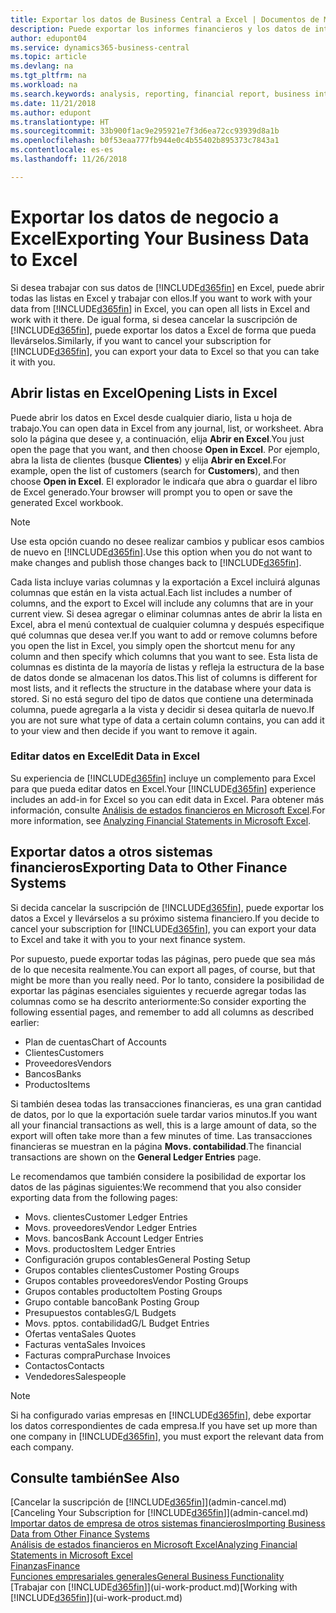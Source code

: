 ```yaml
---
title: Exportar los datos de Business Central a Excel | Documentos de Microsoft
description: Puede exportar los informes financieros y los datos de inteligencia empresarial desde Business Central a Excel, o abrir los datos en Excel.
author: edupont04
ms.service: dynamics365-business-central
ms.topic: article
ms.devlang: na
ms.tgt_pltfrm: na
ms.workload: na
ms.search.keywords: analysis, reporting, financial report, business intelligence, BI, Excel
ms.date: 11/21/2018
ms.author: edupont
ms.translationtype: HT
ms.sourcegitcommit: 33b900f1ac9e295921e7f3d6ea72cc93939d8a1b
ms.openlocfilehash: b0f53eaa777fb944e0c4b55402b895373c7843a1
ms.contentlocale: es-es
ms.lasthandoff: 11/26/2018

---
```

# <a name="exporting-your-business-data-to-excel"></a><span data-ttu-id="73074-103">Exportar los datos de negocio a Excel</span><span class="sxs-lookup"><span data-stu-id="73074-103">Exporting Your Business Data to Excel</span></span>
<span data-ttu-id="73074-104">Si desea trabajar con sus datos de [!INCLUDE[d365fin](includes/d365fin_md.md)] en Excel, puede abrir todas las listas en Excel y trabajar con ellos.</span><span class="sxs-lookup"><span data-stu-id="73074-104">If you want to work with your data from [!INCLUDE[d365fin](includes/d365fin_md.md)] in Excel, you can open all lists in Excel and work with it there.</span></span> <span data-ttu-id="73074-105">De igual forma, si desea cancelar la suscripción de [!INCLUDE[d365fin](includes/d365fin_md.md)], puede exportar los datos a Excel de forma que pueda llevárselos.</span><span class="sxs-lookup"><span data-stu-id="73074-105">Similarly, if you want to cancel your subscription for [!INCLUDE[d365fin](includes/d365fin_md.md)], you can export your data to Excel so that you can take it with you.</span></span>

## <a name="opening-lists-in-excel"></a><span data-ttu-id="73074-106">Abrir listas en Excel</span><span class="sxs-lookup"><span data-stu-id="73074-106">Opening Lists in Excel</span></span>
<span data-ttu-id="73074-107">Puede abrir los datos en Excel desde cualquier diario, lista u hoja de trabajo.</span><span class="sxs-lookup"><span data-stu-id="73074-107">You can open data in Excel from any journal, list, or worksheet.</span></span> <span data-ttu-id="73074-108">Abra solo la página que desee y, a continuación, elija **Abrir en Excel**.</span><span class="sxs-lookup"><span data-stu-id="73074-108">You just open the page that you want, and then choose **Open in Excel**.</span></span> <span data-ttu-id="73074-109">Por ejemplo, abra la lista de clientes (busque **Clientes**) y elija **Abrir en Excel**.</span><span class="sxs-lookup"><span data-stu-id="73074-109">For example, open the list of customers (search for **Customers**), and then choose **Open in Excel**.</span></span> <span data-ttu-id="73074-110">El explorador le indicaŕa que abra o guardar el libro de Excel generado.</span><span class="sxs-lookup"><span data-stu-id="73074-110">Your browser will prompt you to open or save the generated Excel workbook.</span></span>  

> [!NOTE]
> <span data-ttu-id="73074-111">Use esta opción cuando no desee realizar cambios y publicar esos cambios de nuevo en [!INCLUDE[d365fin](includes/d365fin_md.md)].</span><span class="sxs-lookup"><span data-stu-id="73074-111">Use this option when you do not want to make changes and publish those changes back to [!INCLUDE[d365fin](includes/d365fin_md.md)].</span></span>  

<span data-ttu-id="73074-112">Cada lista incluye varias columnas y la exportación a Excel incluirá algunas columnas que están en la vista actual.</span><span class="sxs-lookup"><span data-stu-id="73074-112">Each list includes a number of columns, and the export to Excel will include any columns that are in your current view.</span></span> <span data-ttu-id="73074-113">Si desea agregar o eliminar columnas antes de abrir la lista en Excel, abra el menú contextual de cualquier columna y después especifique qué columnas que desea ver.</span><span class="sxs-lookup"><span data-stu-id="73074-113">If you want to add or remove columns before you open the list in Excel, you simply open the shortcut menu for any column and then specify which columns that you want to see.</span></span> <span data-ttu-id="73074-114">Esta lista de columnas es distinta de la mayoría de listas y refleja la estructura de la base de datos donde se almacenan los datos.</span><span class="sxs-lookup"><span data-stu-id="73074-114">This list of columns is different for most lists, and it reflects the structure in the database where your data is stored.</span></span> <span data-ttu-id="73074-115">Si no está seguro del tipo de datos que contiene una determinada columna, puede agregarla a la vista y decidir si desea quitarla de nuevo.</span><span class="sxs-lookup"><span data-stu-id="73074-115">If you are not sure what type of data a certain column contains, you can add it to your view and then decide if you want to remove it again.</span></span>  

### <a name="edit-data-in-excel"></a><span data-ttu-id="73074-116">Editar datos en Excel</span><span class="sxs-lookup"><span data-stu-id="73074-116">Edit Data in Excel</span></span>
<span data-ttu-id="73074-117">Su experiencia de [!INCLUDE[d365fin](includes/d365fin_md.md)] incluye un complemento para Excel para que pueda editar datos en Excel.</span><span class="sxs-lookup"><span data-stu-id="73074-117">Your [!INCLUDE[d365fin](includes/d365fin_md.md)] experience includes an add-in for Excel so you can edit data in Excel.</span></span> <span data-ttu-id="73074-118">Para obtener más información, consulte [Análisis de estados financieros en Microsoft Excel](finance-analyze-excel.md).</span><span class="sxs-lookup"><span data-stu-id="73074-118">For more information, see [Analyzing Financial Statements in Microsoft Excel](finance-analyze-excel.md).</span></span>  

## <a name="exporting-data-to-other-finance-systems"></a><span data-ttu-id="73074-119">Exportar datos a otros sistemas financieros</span><span class="sxs-lookup"><span data-stu-id="73074-119">Exporting Data to Other Finance Systems</span></span>
<span data-ttu-id="73074-120">Si decida cancelar la suscripción de [!INCLUDE[d365fin](includes/d365fin_md.md)], puede exportar los datos a Excel y llevárselos a su próximo sistema financiero.</span><span class="sxs-lookup"><span data-stu-id="73074-120">If you decide to cancel your subscription for [!INCLUDE[d365fin](includes/d365fin_md.md)], you can export your data to Excel and take it with you to your next finance system.</span></span>  

<span data-ttu-id="73074-121">Por supuesto, puede exportar todas las páginas, pero puede que sea más de lo que necesita realmente.</span><span class="sxs-lookup"><span data-stu-id="73074-121">You can export all pages, of course, but that might be more than you really need.</span></span> <span data-ttu-id="73074-122">Por lo tanto, considere la posibilidad de exportar las páginas esenciales siguientes y recuerde agregar todas las columnas como se ha descrito anteriormente:</span><span class="sxs-lookup"><span data-stu-id="73074-122">So consider exporting the following essential pages, and remember to add all columns as described earlier:</span></span>  

* <span data-ttu-id="73074-123">Plan de cuentas</span><span class="sxs-lookup"><span data-stu-id="73074-123">Chart of Accounts</span></span>  
* <span data-ttu-id="73074-124">Clientes</span><span class="sxs-lookup"><span data-stu-id="73074-124">Customers</span></span>  
* <span data-ttu-id="73074-125">Proveedores</span><span class="sxs-lookup"><span data-stu-id="73074-125">Vendors</span></span>  
* <span data-ttu-id="73074-126">Bancos</span><span class="sxs-lookup"><span data-stu-id="73074-126">Banks</span></span>  
* <span data-ttu-id="73074-127">Productos</span><span class="sxs-lookup"><span data-stu-id="73074-127">Items</span></span>  

<span data-ttu-id="73074-128">Si también desea todas las transacciones financieras, es una gran cantidad de datos, por lo que la exportación suele tardar varios minutos.</span><span class="sxs-lookup"><span data-stu-id="73074-128">If you want all your financial transactions as well, this is a large amount of data, so the export will often take more than a few minutes of time.</span></span> <span data-ttu-id="73074-129">Las transacciones financieras se muestran en la página **Movs. contabilidad**.</span><span class="sxs-lookup"><span data-stu-id="73074-129">The financial transactions are shown on the **General Ledger Entries** page.</span></span>  

<span data-ttu-id="73074-130">Le recomendamos que también considere la posibilidad de exportar los datos de las páginas siguientes:</span><span class="sxs-lookup"><span data-stu-id="73074-130">We recommend that you also consider exporting data from the following pages:</span></span>  

* <span data-ttu-id="73074-131">Movs. clientes</span><span class="sxs-lookup"><span data-stu-id="73074-131">Customer Ledger Entries</span></span>  
* <span data-ttu-id="73074-132">Movs. proveedores</span><span class="sxs-lookup"><span data-stu-id="73074-132">Vendor Ledger Entries</span></span>  
* <span data-ttu-id="73074-133">Movs. bancos</span><span class="sxs-lookup"><span data-stu-id="73074-133">Bank Account Ledger Entries</span></span>  
* <span data-ttu-id="73074-134">Movs. productos</span><span class="sxs-lookup"><span data-stu-id="73074-134">Item Ledger Entries</span></span>  
* <span data-ttu-id="73074-135">Configuración grupos contables</span><span class="sxs-lookup"><span data-stu-id="73074-135">General Posting Setup</span></span>  
* <span data-ttu-id="73074-136">Grupos contables clientes</span><span class="sxs-lookup"><span data-stu-id="73074-136">Customer Posting Groups</span></span>  
* <span data-ttu-id="73074-137">Grupos contables proveedores</span><span class="sxs-lookup"><span data-stu-id="73074-137">Vendor Posting Groups</span></span>  
* <span data-ttu-id="73074-138">Grupos contables producto</span><span class="sxs-lookup"><span data-stu-id="73074-138">Item Posting Groups</span></span>  
* <span data-ttu-id="73074-139">Grupo contable banco</span><span class="sxs-lookup"><span data-stu-id="73074-139">Bank Posting Group</span></span>  
* <span data-ttu-id="73074-140">Presupuestos contables</span><span class="sxs-lookup"><span data-stu-id="73074-140">G/L Budgets</span></span>  
* <span data-ttu-id="73074-141">Movs. pptos. contabilidad</span><span class="sxs-lookup"><span data-stu-id="73074-141">G/L Budget Entries</span></span>  
* <span data-ttu-id="73074-142">Ofertas venta</span><span class="sxs-lookup"><span data-stu-id="73074-142">Sales Quotes</span></span>  
* <span data-ttu-id="73074-143">Facturas venta</span><span class="sxs-lookup"><span data-stu-id="73074-143">Sales Invoices</span></span>  
* <span data-ttu-id="73074-144">Facturas compra</span><span class="sxs-lookup"><span data-stu-id="73074-144">Purchase Invoices</span></span>  
* <span data-ttu-id="73074-145">Contactos</span><span class="sxs-lookup"><span data-stu-id="73074-145">Contacts</span></span>  
* <span data-ttu-id="73074-146">Vendedores</span><span class="sxs-lookup"><span data-stu-id="73074-146">Salespeople</span></span>  

> [!NOTE]  
>   <span data-ttu-id="73074-147">Si ha configurado varias empresas en [!INCLUDE[d365fin](includes/d365fin_md.md)], debe exportar los datos correspondientes de cada empresa.</span><span class="sxs-lookup"><span data-stu-id="73074-147">If you have set up more than one company in [!INCLUDE[d365fin](includes/d365fin_md.md)], you must export the relevant data from each company.</span></span>

## <a name="see-also"></a><span data-ttu-id="73074-148">Consulte también</span><span class="sxs-lookup"><span data-stu-id="73074-148">See Also</span></span>
<span data-ttu-id="73074-149">[Cancelar la suscripción de [!INCLUDE[d365fin](includes/d365fin_md.md)]](admin-cancel.md)</span><span class="sxs-lookup"><span data-stu-id="73074-149">[Canceling Your Subscription for [!INCLUDE[d365fin](includes/d365fin_md.md)]](admin-cancel.md)</span></span>  
[<span data-ttu-id="73074-150">Importar datos de empresa de otros sistemas financieros</span><span class="sxs-lookup"><span data-stu-id="73074-150">Importing Business Data from Other Finance Systems</span></span>](across-import-data-configuration-packages.md)  
[<span data-ttu-id="73074-151">Análisis de estados financieros en Microsoft Excel</span><span class="sxs-lookup"><span data-stu-id="73074-151">Analyzing Financial Statements in Microsoft Excel</span></span>](finance-analyze-excel.md)  
[<span data-ttu-id="73074-152">Finanzas</span><span class="sxs-lookup"><span data-stu-id="73074-152">Finance</span></span>](finance.md)  
[<span data-ttu-id="73074-153">Funciones empresariales generales</span><span class="sxs-lookup"><span data-stu-id="73074-153">General Business Functionality</span></span>](ui-across-business-areas.md)  
<span data-ttu-id="73074-154">[Trabajar con [!INCLUDE[d365fin](includes/d365fin_md.md)]](ui-work-product.md)</span><span class="sxs-lookup"><span data-stu-id="73074-154">[Working with [!INCLUDE[d365fin](includes/d365fin_md.md)]](ui-work-product.md)</span></span>  

